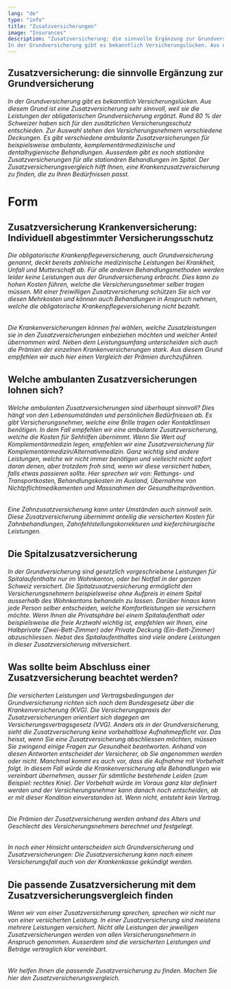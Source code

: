 ```yaml
---
lang: "de"
type: "info"
title: "Zusatzversicherungen"
image: "Insurances"
description: "Zusatzversicherung: die sinnvolle Ergänzung zur Grundversicherung
In der Grundversicherung gibt es bekanntlich Versicherungslücken. Aus diesem Grund ist eine Zusatzversicherung sehr sinnvoll, weil sie die Leistungen der obligatorischen Grundversicherung ergänzt. Rund 80 % der Schweizer haben sich für den zusätzlichen Versicherungsschutz entschieden. Zur Auswahl stehen den Versicherungsnehmern verschiedene Deckungen. Es gibt verschiedene ambulante Zusatzversicherungen für beispielsweise ambulante, komplementärmedizinische und dentalhygienische Behandlungen. Ausserdem gibt es noch stationäre Zusatzversicherungen für alle stationären Behandlungen im Spital. Der Zusatzversicherungsvergleich hilft Ihnen, eine Krankenzusatzversicherung zu finden, die zu Ihren Bedürfnissen passt."
---
```


## Zusatzversicherung: die sinnvolle Ergänzung zur Grundversicherung

###### In der Grundversicherung gibt es bekanntlich Versicherungslücken. Aus diesem Grund ist eine Zusatzversicherung sehr sinnvoll, weil sie die Leistungen der obligatorischen Grundversicherung ergänzt. Rund 80 % der Schweizer haben sich für den zusätzlichen Versicherungsschutz entschieden. Zur Auswahl stehen den Versicherungsnehmern verschiedene Deckungen. Es gibt verschiedene ambulante Zusatzversicherungen für beispielsweise ambulante, komplementärmedizinische und dentalhygienische Behandlungen. Ausserdem gibt es noch stationäre Zusatzversicherungen für alle stationären Behandlungen im Spital. Der Zusatzversicherungsvergleich hilft Ihnen, eine Krankenzusatzversicherung zu finden, die zu Ihren Bedürfnissen passt.

# Form

## Zusatzversicherung Krankenversicherung: Individuell abgestimmter Versicherungsschutz

###### Die obligatorische Krankenpflegeversicherung, auch Grundversicherung genannt, deckt bereits zahlreiche medizinische Leistungen bei Krankheit, Unfall und Mutterschaft ab. Für alle anderen Behandlungsmethoden werden leider keine Leistungen aus der Grundversicherung erbracht. Dies kann zu hohen Kosten führen, welche die Versicherungsnehmer selber tragen müssen. Mit einer freiwilligen Zusatzversicherung schützen Sie sich vor diesen Mehrkosten und können auch Behandlungen in Anspruch nehmen, welche die obligatorische Krankenpflegeversicherung nicht bezahlt.

###### Die Krankenversicherungen können frei wählen, welche Zusatzleistungen sie in den Zusatzversicherungen einbeziehen möchten und welcher Anteil übernommen wird. Neben dem Leistungsumfang unterscheiden sich auch die Prämien der einzelnen Krankenversicherungen stark. Aus diesem Grund empfehlen wir auch hier einen Vergleich der Prämien durchzuführen.

## Welche ambulanten Zusatzversicherungen lohnen sich?

###### Welche ambulanten Zusatzversicherungen sind überhaupt sinnvoll? Dies hängt von den Lebensumständen und persönlichen Bedürfnissen ab. Es gibt Versicherungsnehmer, welche eine Brille tragen oder Kontaktlinsen benötigen. In dem Fall empfehlen wir eine ambulante Zusatzversicherung, welche die Kosten für Sehhilfen übernimmt. Wenn Sie Wert auf Komplementärmedizin legen, empfehlen wir eine Zusatzversicherung für Komplementärmedizin/Alternativmedizin. Ganz wichtig sind andere Leistungen, welche wir nicht immer benötigen und vielleicht nicht sofort daran denen, aber trotzdem froh sind, wenn wir diese versichert haben, falls etwas passieren sollte. Hier sprechen wir von: Rettungs- und Transportkosten, Behandlungskosten im Ausland, Übernahme von Nichtpflichtmedikamenten und Massnahmen der Gesundheitsprävention.

###### Eine Zahnzusatzversicherung kann unter Umständen auch sinnvoll sein. Diese Zusatzversicherung übernimmt anteilig die versicherten Kosten für Zahnbehandlungen, Zahnfehlstellungskorrekturen und kieferchirurgische Leistungen.

## Die Spitalzusatzversicherung

###### In der Grundversicherung sind gesetzlich vorgeschriebene Leistungen für Spitalaufenthalte nur im Wohnkanton, oder bei Notfall in der ganzen Schweiz versichert. Die Spitalzusatzversicherung ermöglicht den Versicherungsnehmern beispielsweise ohne Aufpreis in einem Spital ausserhalb des Wohnkantons behandeln zu lassen. Darüber hinaus kann jede Person selber entscheiden, welche Komfortleistungen sie versichern möchte. Wenn Ihnen die Privatsphäre bei einem Spitalaufenthalt oder beispielsweise die freie Arztwahl wichtig ist, empfehlen wir Ihnen, eine Halbprivate (Zwei-Bett-Zimmer) oder Private Deckung (Ein-Bett-Zimmer) abzuschliessen. Nebst des Spitalaufenthaltes sind viele andere Leistungen in dieser Zusatzversicherung mitversichert.

## Was sollte beim Abschluss einer Zusatzversicherung beachtet werden?

###### Die versicherten Leistungen und Vertragsbedingungen der Grundversicherung richten sich nach dem Bundesgesetz über die Krankenversicherung (KVG). Die Versicherungspraxis der Zusatzversicherungen orientiert sich dagegen am Versicherungsvertragsgesetz (VVG). Anders als in der Grundversicherung, sieht die Zusatzversicherung keine vorbehaltlose Aufnahmepflicht vor. Das heisst, wenn Sie eine Zusatzversicherung abschliessen möchten, müssen Sie zwingend einige Fragen zur Gesundheit beantworten. Anhand von diesen Antworten entscheidet der Versicherer, ob Sie angenommen werden oder nicht. Manchmal kommt es auch vor, dass die Aufnahme mit Vorbehalt folgt. In diesem Fall würde die Krankenversicherung alle Behandlungen wie vereinbart übernehmen, ausser für sämtliche bestehende Leiden (zum Beispiel: rechtes Knie). Der Vorbehalt würde im Voraus ganz klar definiert werden und der Versicherungsnehmer kann danach noch entscheiden, ob er mit dieser Kondition einverstanden ist. Wenn nicht, entsteht kein Vertrag.

###### Die Prämien der Zusatzversicherung werden anhand des Alters und Geschlecht des Versicherungsnehmers berechnet und festgelegt.

###### In noch einer Hinsicht unterscheiden sich Grundversicherung und Zusatzversicherungen: Die Zusatzversicherung kann nach einem Versicherungsfall auch von der Krankenkasse gekündigt werden.

## Die passende Zusatzversicherung mit dem Zusatzversicherungsvergleich finden

###### Wenn wir von einer Zusatzversicherung sprechen, sprechen wir nicht nur von einer versicherten Leistung. In einer Zusatzversicherung sind meistens mehrere Leistungen versichert. Nicht alle Leistungen der jeweiligen Zusatzversicherungen werden von allen Versicherungsnehmern in Anspruch genommen. Ausserdem sind die versicherten Leistungen und Beträge vertraglich klar vereinbart.

###### Wir helfen Ihnen die passende Zusatzversicherung zu finden. Machen Sie hier den Zusatzversicherungsvergleich.
